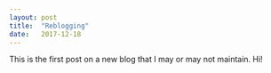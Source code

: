 ```yaml
---
layout: post
title:  "Reblogging"
date:   2017-12-18
---
```

This is the first post on a new blog that I may or may not maintain. Hi!